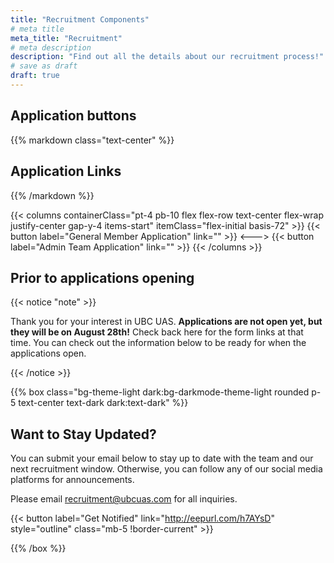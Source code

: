```yaml
---
title: "Recruitment Components"
# meta title
meta_title: "Recruitment"
# meta description
description: "Find out all the details about our recruitment process!"
# save as draft
draft: true
---
```


## Application buttons

{{% markdown class="text-center" %}}
## Application Links
{{% /markdown %}}

{{< columns containerClass="pt-4 pb-10 flex flex-row text-center flex-wrap justify-center gap-y-4 items-start" itemClass="flex-initial basis-72" >}}
{{< button label="General Member Application" link="" >}}
<--->
{{< button label="Admin Team Application" link="" >}}
{{< /columns >}}

## Prior to applications opening

{{< notice "note" >}}

Thank you for your interest in UBC UAS. **Applications are not open yet, but they will be on August 28th!** Check back here for the form links at that time. You can check out the information below to be ready for when the applications open.

{{< /notice >}}

{{% box class="bg-theme-light dark:bg-darkmode-theme-light rounded p-5 text-center text-dark dark:text-dark" %}}

## Want to Stay Updated?

You can submit your email below to stay up to date with the team and our next recruitment window. Otherwise, you can follow any of our social media platforms for announcements.

Please email recruitment@ubcuas.com for all inquiries.

{{< button label="Get Notified" link="http://eepurl.com/h7AYsD" style="outline" class="mb-5 !border-current" >}}

{{% /box %}}
